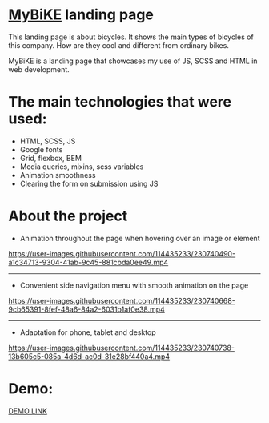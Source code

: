 # [MyBiKE](https://mykola-hadupiak.github.io/MyBiKE/) landing page
This landing page is about bicycles.
It shows the main types of bicycles of this company. How are they cool and different from ordinary bikes.

MyBiKE is a landing page that showcases my use of JS, SCSS and HTML in web development.

# The main technologies that were used:
* HTML, SCSS, JS
* Google fonts
* Grid, flexbox, BEM
* Media queries, mixins, scss variables
* Animation smoothness
* Clearing the form on submission using JS

# About the project

* Animation throughout the page when hovering over an image or element

https://user-images.githubusercontent.com/114435233/230740490-a1c34713-9304-41ab-9c45-881cbda0ee49.mp4

** **
* Convenient side navigation menu with smooth animation on the page

https://user-images.githubusercontent.com/114435233/230740668-9cb65391-8fef-48a6-84a2-6031b1af0e38.mp4

** ** 
* Adaptation for phone, tablet and desktop

https://user-images.githubusercontent.com/114435233/230740738-13b605c5-085a-4d6d-ac0d-31e28bf440a4.mp4



# Demo:
[DEMO LINK](https://mykola-hadupiak.github.io/MyBiKE/)
